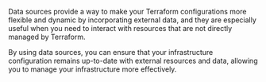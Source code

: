 Data sources provide a way to make your Terraform configurations more flexible and dynamic by incorporating external data, and they are especially useful when you need to interact with resources that are not directly managed by Terraform.

By using data sources, you can ensure that your infrastructure configuration remains up-to-date with external resources and data, allowing you to manage your infrastructure more effectively.
